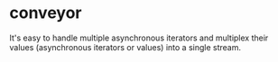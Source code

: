 # conveyor

It's easy to handle multiple asynchronous iterators and multiplex their values
(asynchronous iterators or values) into a single stream.
